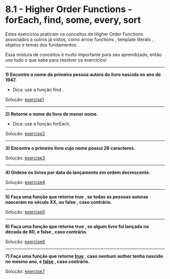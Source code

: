 # 8.1 - Higher Order Functions - forEach, find, some, every, sort

Estes exercícios praticam os conceitos de Higher Order Functions associados a outros já vistos, como arrow functions , template literals , objetos e temas dos fundamentos. 

Essa mistura de conceitos é muito importante para seu aprendizado, então use tudo o que sabe para resolver os exercícios!

<hr>

**1) Encontre o nome da primeira pessoa autora do livro nascida no ano de 1947.**

* Dica: use a função find .

Solução: [exercise1](./exercise1.js)

<hr>

**2) Retorne o nome do livro de menor nome.**

* Dica: use a função forEach.

Solução: [exercise2](./exercise2.js)

<hr>

**3) Encontre o primeiro livro cujo nome possui 26 caracteres.**

Solução: [exercise3](./exercise3.js)

<hr>

**4) Ordene os livros por data de lançamento em ordem decrescente.**

Solução: [exercise4](./exercise4.js)

<hr>

**5) Faça uma função que retorne true , se todas as pessoas autoras nasceram no século XX, ou false , caso contrário.**

Solução: [exercise5](./exercise5.js)

<hr>

**6) Faça uma função que retorne true , se algum livro foi lançado na década de 80, e false , caso contrário.**

Solução: [exercise6](./exercise6.js)

<hr>

**7) Faça uma função que retorne <ins>true</ins> , caso nenhum author tenha nascido no mesmo ano, e <ins>false</ins> , caso contrário.**

Solução: [exercise7](./exercise7.js)